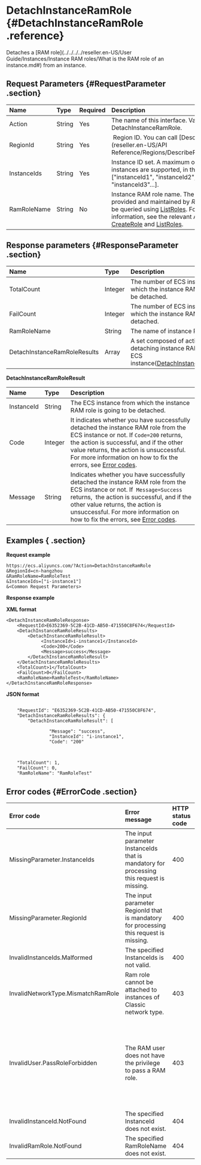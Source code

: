 # DetachInstanceRamRole {#DetachInstanceRamRole .reference}

Detaches a [RAM role](../../../../reseller.en-US/User Guide/Instances/Instance RAM roles/What is the RAM role of an instance.md#) from an instance.

## Request Parameters {#RequestParameter .section}

|Name|Type|Required|Description|
|:---|:---|:-------|:----------|
|Action|String|Yes|The name of this interface. Value: DetachInstanceRamRole.|
|RegionId|String|Yes| Region ID. You can call [DescribeRegions](reseller.en-US/API Reference/Regions/DescribeRegions.md#).|
|InstanceIds|String|Yes|Instance ID set. A maximum of 100 instances are supported, in the format of \["instanceId1", "instanceId2",  "instanceId3"…\].|
|RamRoleName|String|No|Instance RAM role name. The name is provided and maintained by *RAM* and can be queried using [ListRoles](../../../../reseller.en-US/.md#). For more information, see the relevant APIs [CreateRole](../../../../reseller.en-US/.md#) and [ListRoles](../../../../reseller.en-US/.md#).|

## Response parameters {#ResponseParameter .section}

|Name|Type|Description|
|:---|:---|:----------|
|TotalCount|Integer|The number of ECS instances from which the instance RAM role is going to be detached.|
|FailCount|Integer|The number of ECS instances from which the instance RAM role failed to be detached.|
|RamRoleName|String|The name of instance RAM role.|
|DetachInstanceRamRoleResults|Array|A set composed of action details about detaching instance RAM role from an ECS instance\([DetachInstanceRamRoleResult](#DetachInstanceRamRoleResult)\).|

 **DetachInstanceRamRoleResult** 

|Name|Type|Description|
|:---|:---|:----------|
|InstanceId|String|The ECS instance from which the instance RAM role is going to be detached.|
|Code|Integer|It indicates whether you have successfully detached the instance RAM role from the ECS instance or not. If `Code=200` returns,  the action is successful, and if the other value returns, the action is unsuccessful. For more information on how to fix the errors, see [Error codes](#ErrorCode).|
|Message|String|Indicates whether you have successfully detached the instance RAM role from the ECS instance or not. If  `Message=Success` returns,  the action is successful, and if the other value returns, the action is unsuccessful. For more information on how to fix the errors, see [Error codes](#ErrorCode).|

## Examples { .section}

**Request example** 

```
https://ecs.aliyuncs.com/?Action=DetachInstanceRamRole
&RegionId=cn-hangzhou
&RamRoleName=RamRoleTest
&InstanceIds=["i-instance1"]
&<Common Request Parameters>
```

**Response example** 

**XML format**

```
<DetachInstanceRamRoleResponse>
    <RequestId>E6352369-5C2B-41CD-AB50-471550C8F674</RequestId>
    <DetachInstanceRamRoleResults>
        <DetachInstanceRamRoleResult>
             <InstanceId>i-instance1</InstanceId>
             <Code>200</Code>
             <Message>success</Message>
        </DetachInstanceRamRoleResult>
    </DetachInstanceRamRoleResults>
    <TotalCount>1</TotalCount>
    <FailCount>0</FailCount>
    <RamRoleName>RamRoleTest</RamRoleName>
</DetachInstanceRamRoleResponse>

```

 **JSON format** 

```

    "RequestId": "E6352369-5C2B-41CD-AB50-471550C8F674",
    "DetachInstanceRamRoleResults": {
        "DetachInstanceRamRoleResult": [
            
                "Message": "success",
                "InstanceId": "i-instance1",
                "Code": "200"
            
        
    
    "TotalCount": 1,
    "FailCount": 0,
    "RamRoleName": "RamRoleTest"

```

## Error codes {#ErrorCode .section}

|Error code|Error message|HTTP status code|Meaning|
|:---------|:------------|:---------------|:------|
|MissingParameter.InstanceIds|The input parameter InstanceIds that is mandatory for processing this request is missing.|400|The required InstanceIds parameter is missing.|
|MissingParameter.RegionId|The input parameter RegionId that is mandatory for processing this request is missing.|400|The required RegionId parameter is missing.|
|InvalidInstanceIds.Malformed|The specified InstanceIds is not valid.|400|The specified InstanceIds is invalid.|
|InvalidNetworkType.MismatchRamRole|Ram role cannot be attached to instances of Classic network type.|403|RAM roles cannot be attached to instances of Classic network type.|
|InvalidUser.PassRoleForbidden|The RAM user does not have the privilege to pass a RAM role.|403|Your RAM user account does not have PassRole permission. For more information, see  [Attach policies to a RAM user](../../../../reseller.en-US/Quick Start/Attach policies to a RAM user.md#).|
|InvalidInstanceId.NotFound|The specified InstanceId does not exist.|404|The specified InstanceIds does not exist.|
|InvalidRamRole.NotFound|The specified RamRoleName does not exist.|404|The specified RamRoleName does not exist.|

